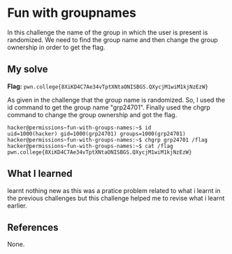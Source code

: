 # Fun with groupnames

In this challenge the name of the group in which the user is present is randomized. We need to find the group name and then
change the group ownership in order to get the flag.

## My solve
**Flag:** `pwn.college{8XiKD4C7Ae34vTptXNtaONISBGS.QXycjM1wiM1kjNzEzW}`

As given in the challenge that the group name is randomized. So, I used the id command to get the group name "grp24701". Finally used the chgrp command
to change the group ownership and got the flag.

```
hacker@permissions~fun-with-groups-names:~$ id
uid=1000(hacker) gid=1000(grp24701) groups=1000(grp24701)
hacker@permissions~fun-with-groups-names:~$ chgrp grp24701 /flag
hacker@permissions~fun-with-groups-names:~$ cat /flag
pwn.college{8XiKD4C7Ae34vTptXNtaONISBGS.QXycjM1wiM1kjNzEzW}
```

## What I learned

learnt nothing new as this was a pratice problem related to what i learnt in the previous challenges but this challenge helped me to revise 
what i learnt earlier.

## References 
None.
